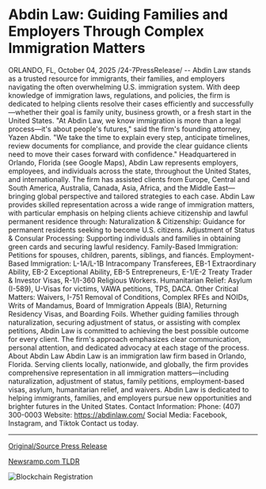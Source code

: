 # Abdin Law: Guiding Families and Employers Through Complex Immigration Matters

ORLANDO, FL, October 04, 2025 /24-7PressRelease/ -- Abdin Law stands as a trusted resource for immigrants, their families, and employers navigating the often overwhelming U.S. immigration system. With deep knowledge of immigration laws, regulations, and policies, the firm is dedicated to helping clients resolve their cases efficiently and successfully—whether their goal is family unity, business growth, or a fresh start in the United States.  "At Abdin Law, we know immigration is more than a legal process—it's about people's futures," said the firm's founding attorney, Yazen Abdin. "We take the time to explain every step, anticipate timelines, review documents for compliance, and provide the clear guidance clients need to move their cases forward with confidence."  Headquartered in Orlando, Florida (see Google Maps), Abdin Law represents employers, employees, and individuals across the state, throughout the United States, and internationally. The firm has assisted clients from Europe, Central and South America, Australia, Canada, Asia, Africa, and the Middle East—bringing global perspective and tailored strategies to each case.  Abdin Law provides skilled representation across a wide range of immigration matters, with particular emphasis on helping clients achieve citizenship and lawful permanent residence through:  Naturalization & Citizenship: Guidance for permanent residents seeking to become U.S. citizens.  Adjustment of Status & Consular Processing: Supporting individuals and families in obtaining green cards and securing lawful residency.  Family-Based Immigration: Petitions for spouses, children, parents, siblings, and fiancés.  Employment-Based Immigration: L-1A/L-1B Intracompany Transferees, EB-1 Extraordinary Ability, EB-2 Exceptional Ability, EB-5 Entrepreneurs, E-1/E-2 Treaty Trader & Investor Visas, R-1/I-360 Religious Workers.  Humanitarian Relief: Asylum (I-589), U-Visas for victims, VAWA petitions, TPS, DACA.  Other Critical Matters: Waivers, I-751 Removal of Conditions, Complex RFEs and NOIDs, Writs of Mandamus, Board of Immigration Appeals (BIA), Returning Residency Visas, and Boarding Foils.  Whether guiding families through naturalization, securing adjustment of status, or assisting with complex petitions, Abdin Law is committed to achieving the best possible outcome for every client. The firm's approach emphasizes clear communication, personal attention, and dedicated advocacy at each stage of the process.  About Abdin Law  Abdin Law is an immigration law firm based in Orlando, Florida. Serving clients locally, nationwide, and globally, the firm provides comprehensive representation in all immigration matters—including naturalization, adjustment of status, family petitions, employment-based visas, asylum, humanitarian relief, and waivers. Abdin Law is dedicated to helping immigrants, families, and employers pursue new opportunities and brighter futures in the United States.  Contact Information: Phone: (407) 300-0003 Website: https://abdinlaw.com/ Social Media: Facebook, Instagram, and Tiktok Contact us today. 

---

[Original/Source Press Release](https://www.24-7pressrelease.com/press-release/527415/abdin-law-guiding-families-and-employers-through-complex-immigration-matters)
                    

[Newsramp.com TLDR](https://newsramp.com/curated-news/abdin-law-your-trusted-partner-in-u-s-immigration-success/073199f1e0bec417cf9f4464fe690483) 

 

 



![Blockchain Registration](https://cdn.newsramp.app/24-7PressRelease/qrcode/2510/4/swimrxL9.webp)